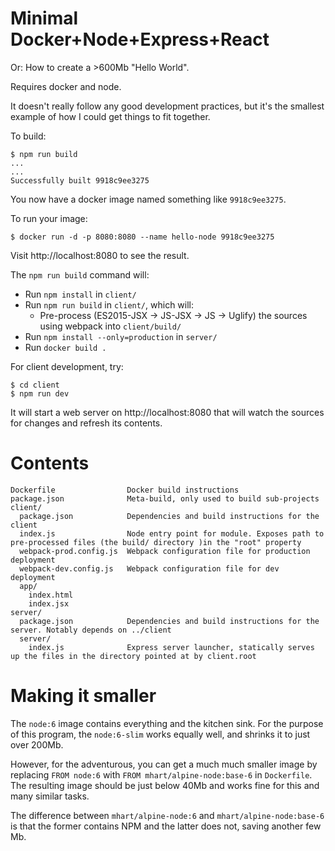 Minimal Docker+Node+Express+React
=================================

Or: How to create a >600Mb "Hello World".

Requires docker and node.

It doesn't really follow any good development practices, but it's the smallest example of how I could get things to fit together.

To build:
```
$ npm run build
...
...
Successfully built 9918c9ee3275
```

You now have a docker image named something like `9918c9ee3275`.

To run your image:

```
$ docker run -d -p 8080:8080 --name hello-node 9918c9ee3275
```

Visit http://localhost:8080 to see the result.

The `npm run build` command will:
* Run `npm install` in `client/`
* Run `npm run build` in `client/`, which will:
  - Pre-process (ES2015-JSX -> JS-JSX -> JS -> Uglify) the sources using webpack into `client/build/`
* Run `npm install --only=production` in `server/`
* Run `docker build .`


For client development, try:
```
$ cd client
$ npm run dev
```
It will start a web server on http://localhost:8080 that will watch the sources for changes and refresh its contents.


Contents
========

```
Dockerfile                Docker build instructions
package.json              Meta-build, only used to build sub-projects
client/
  package.json            Dependencies and build instructions for the client
  index.js                Node entry point for module. Exposes path to pre-processed files (the build/ directory )in the "root" property
  webpack-prod.config.js  Webpack configuration file for production deployment
  webpack-dev.config.js   Webpack configuration file for dev deployment
  app/
    index.html
    index.jsx
server/         
  package.json            Dependencies and build instructions for the server. Notably depends on ../client
  server/
    index.js              Express server launcher, statically serves up the files in the directory pointed at by client.root
```


Making it smaller
=================

The `node:6` image contains everything and the kitchen sink. For the purpose of this program, the `node:6-slim` works equally well, and shrinks it to just over 200Mb.

However, for the adventurous, you can get a much much smaller image by replacing `FROM node:6` with `FROM mhart/alpine-node:base-6` in `Dockerfile`. The resulting image should be just below 40Mb and works fine for this and many similar tasks.

The difference between `mhart/alpine-node:6` and `mhart/alpine-node:base-6` is that the former contains NPM and the latter does not, saving another few Mb.
